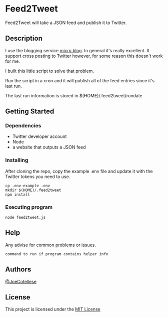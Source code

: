 # Feed2Tweet

Feed2Tweet will take a JSON feed and publish it to Twitter.

## Description

I use the blogging service [micro.blog](https://micro.blog). In general it's
really excellent. It support cross posting to Twitter however, for some reason
this doesn't work for me.

I built this little script to solve that problem.

Run the script in a cron and it will publish all of the feed entries since it's
last run.

The last run information is stored in $(HOME)/.feed2tweet/rundate

## Getting Started

### Dependencies

* Twitter developer account
* Node
* a website that outputs a JSON feed

### Installing

After cloning the repo, copy the example .env file and update it with the Twitter
tokens you need to use.

    cp .env-example .env
    mkdir $(HOME)/.feed2tweet
    npm install


### Executing program

```
node feed2tweet.js
```

## Help

Any advise for common problems or issues.
```
command to run if program contains helper info
```

## Authors

[@JoeCotellese](https://twitter.com/JoeCotellese)

## License

This project is licensed under the 
[MIT License](https://opensource.org/licenses/MIT)

